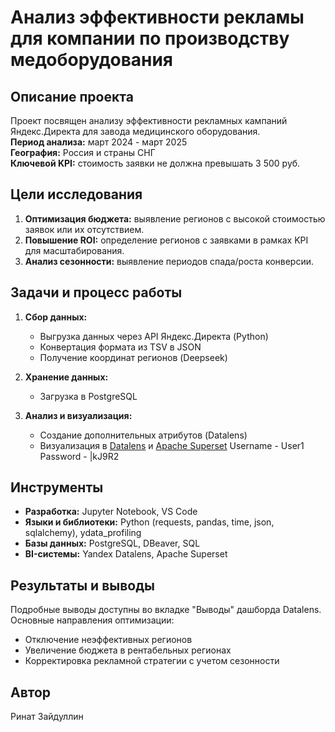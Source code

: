 # Анализ эффективности рекламы для компании по производству медоборудования

## Описание проекта
Проект посвящен анализу эффективности рекламных кампаний Яндекс.Директа для завода медицинского оборудования.  
**Период анализа:** март 2024 - март 2025  
**География:** Россия и страны СНГ  
**Ключевой KPI:** стоимость заявки не должна превышать 3 500 руб.

## Цели исследования
1. **Оптимизация бюджета:** выявление регионов с высокой стоимостью заявок или их отсутствием.
2. **Повышение ROI:** определение регионов с заявками в рамках KPI для масштабирования.
3. **Анализ сезонности:** выявление периодов спада/роста конверсии.

## Задачи и процесс работы
1. **Сбор данных:**
   - Выгрузка данных через API Яндекс.Директа (Python)
   - Конвертация формата из TSV в JSON
   - Получение координат регионов (Deepseek)

2. **Хранение данных:**
   - Загрузка в PostgreSQL

3. **Анализ и визуализация:**
   - Создание дополнительных атрибутов (Datalens)
   - Визуализация в [Datalens](https://datalens.yandex/u9mqftd780pog) и [Apache Superset](http://82.202.131.203:8088/superset/dashboard/p/zvlnwdlg8XR/) Username - User1 Password - |kJ9R2

## Инструменты
- **Разработка:** Jupyter Notebook, VS Code
- **Языки и библиотеки:** Python (requests, pandas, time, json, sqlalchemy), ydata_profiling
- **Базы данных:** PostgreSQL, DBeaver, SQL
- **BI-системы:** Yandex Datalens, Apache Superset

## Результаты и выводы
Подробные выводы доступны во вкладке "Выводы" дашборда Datalens.  
Основные направления оптимизации:
- Отключение неэффективных регионов
- Увеличение бюджета в рентабельных регионах
- Корректировка рекламной стратегии с учетом сезонности

## Автор
Ринат Зайдуллин
